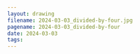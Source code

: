```yaml
---
layout: drawing
filename: 2024-03-03_divided-by-four.jpg
pagename: 2024-03-03_divided-by-four
date: 2024-03-03
tags:
---
```

